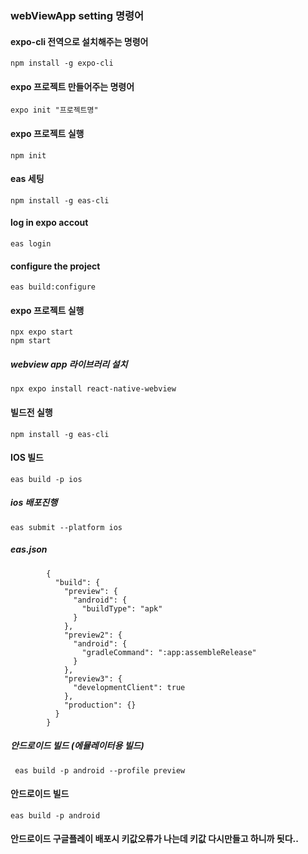 ### webViewApp setting 명령어
 
#### expo-cli 전역으로 설치해주는 명령어
    npm install -g expo-cli 

#### expo 프로젝트 만들어주는 명령어
    expo init "프로젝트명"
    
#### expo 프로젝트 실행
    npm init
#### eas 세팅
    npm install -g eas-cli

#### log in expo accout
    eas login

#### configure the project
    eas build:configure

#### expo 프로젝트 실행
    npx expo start 
    npm start 
     
##### webview app 라이브러리 설치
    npx expo install react-native-webview
    
#### 빌드전 실행
    npm install -g eas-cli

#### IOS 빌드
    eas build -p ios

##### ios 배포진행
    eas submit --platform ios 

##### eas.json
            {
              "build": {
                "preview": {
                  "android": {
                    "buildType": "apk"
                  }
                },
                "preview2": {
                  "android": {
                    "gradleCommand": ":app:assembleRelease"
                  }
                },
                "preview3": {
                  "developmentClient": true
                },
                "production": {}
              }
            }


##### 안드로이드 빌드 (에뮬레이터용 빌드)
     eas build -p android --profile preview
     
#### 안드로이드 빌드 
    eas build -p android

#### 안드로이드 구글플레이 배포시 키값오류가 나는데 키값 다시만들고 하니까 됫다..
